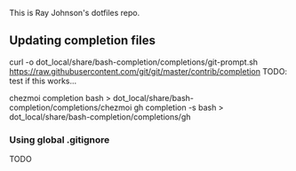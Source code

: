 This is Ray Johnson's dotfiles repo.

## Updating completion files
curl -o dot_local/share/bash-completion/completions/git-prompt.sh https://raw.githubusercontent.com/git/git/master/contrib/completion
TODO: test if this works...

chezmoi completion bash > dot_local/share/bash-completion/completions/chezmoi
gh completion -s bash > dot_local/share/bash-completion/completions/gh


### Using global .gitignore
TODO
